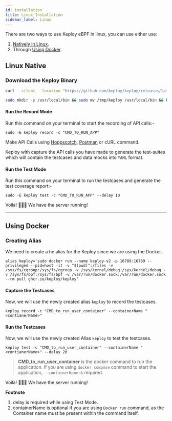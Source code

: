```yaml
---
id: installation
title: Linux Installation
sidebar_label: Linux
---
```


There are two ways to use Keploy eBPF in linux, you can use either use:

1. [Natively in Linux](#linux-native).
2. Through [Using Docker](#using-docker).

## Linux Native

### Download the Keploy Binary

```zsh
curl --silent --location "https://github.com/keploy/keploy/releases/latest/download/keploy_linux_arm64.tar.gz" | tar xz -C /tmp

sudo mkdir -p /usr/local/bin && sudo mv /tmp/keploy /usr/local/bin && keploy
```

#### Run the Record Mode

Run this command on your terminal to start the recording of API calls:-

```shell
sudo -E keploy record -c "CMD_TO_RUN_APP"
```

Make API Calls using [Hoppscotch](https://hoppscotch.io/), [Postman](https://www.postman.com/) or cURL command.

Keploy with capture the API calls you have made to generate the test-suites which will contain the testcases and data mocks into `YAML` format.

#### Run the Test Mode

Run this command on your terminal to run the testcases and generate the test coverage report:-

```shell
sudo -E keploy test -c "CMD_TO_RUN_APP" --delay 10
```

Voilà! 🧑🏻‍💻 We have the server running!

---

## Using Docker

### Creating Alias

We need to create a he alias for the Keploy since we are using the Docker.

```shell
alias keploy='sudo docker run --name keploy-v2 -p 16789:16789 --privileged --pid=host -it -v "$(pwd)":/files -v /sys/fs/cgroup:/sys/fs/cgroup -v /sys/kernel/debug:/sys/kernel/debug -v /sys/fs/bpf:/sys/fs/bpf -v /var/run/docker.sock:/var/run/docker.sock --rm pull ghcr.io/keploy/keploy'
```

#### Capture the Testcases

Now, we will use the newly created alias `keploy` to record the testcases.

```shell
keploy record -c "CMD_to_run_user_container" --containerName "<contianerName>"
```

#### Run the Testcases

Now, we will use the newly created Alias `keploy` to test the testcases.

```shell
keploy test -c "CMD_to_run_user_container" --containerName "<contianerName>" --delay 20
```

> **CMD_to_run_user_container** is the docker command to run the application.
> If you are using `docker compose` command to start the application, `--containerName` is required.

Voilà! 🧑🏻‍💻 We have the server running!

**Footnote**

1. delay is required while using Test Mode.
2. containerName is optional if you are using `Docker run` command, as the Container name must be present within the command itself.
